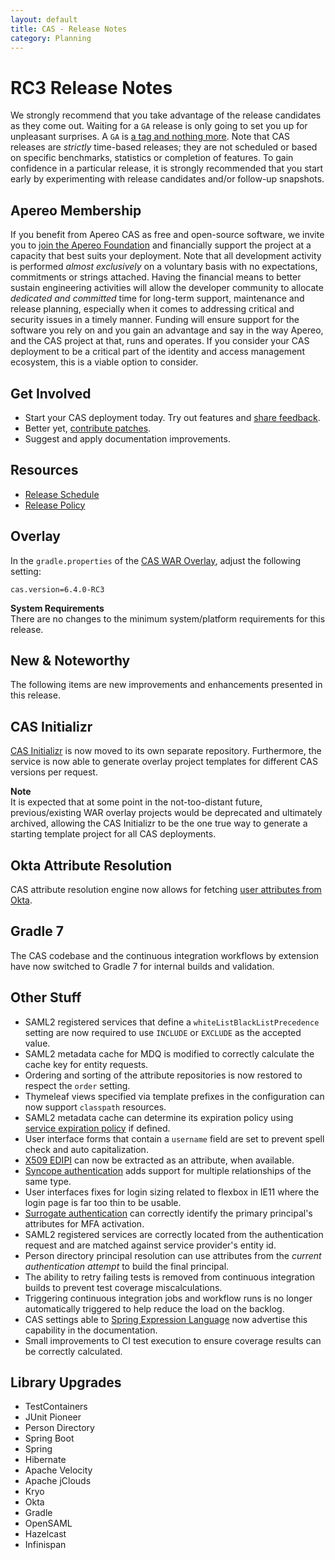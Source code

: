 ```yaml
---
layout: default
title: CAS - Release Notes
category: Planning
---
```


# RC3 Release Notes

We strongly recommend that you take advantage of the release candidates as they come out. Waiting for a `GA` release is only going to set
you up for unpleasant surprises. A `GA` is [a tag and nothing more](https://apereo.github.io/2017/03/08/the-myth-of-ga-rel/). Note that CAS
releases are *strictly* time-based releases; they are not scheduled or based on specific benchmarks, statistics or completion of features. To gain
confidence in a particular release, it is strongly recommended that you start early by experimenting with release candidates and/or follow-up snapshots.

## Apereo Membership

If you benefit from Apereo CAS as free and open-source software, we invite you to [join the Apereo Foundation](https://www.apereo.org/content/apereo-membership)
and financially support the project at a capacity that best suits your deployment. Note that all development activity
is performed *almost exclusively* on a voluntary basis with no expectations, commitments or strings attached. Having the financial means to better
sustain engineering activities will allow the developer community to allocate *dedicated and committed* time for long-term support,
maintenance and release planning, especially when it comes to addressing critical and security issues in a timely manner. Funding will
ensure support for the software you rely on and you gain an advantage and say in the way Apereo, and the CAS project at that, runs
and operates. If you consider your CAS deployment to be a critical part of the identity and access management ecosystem, this is a viable option to consider.

## Get Involved

- Start your CAS deployment today. Try out features and [share feedback](/cas/Mailing-Lists.html).
- Better yet, [contribute patches](/cas/developer/Contributor-Guidelines.html).
- Suggest and apply documentation improvements.

## Resources

- [Release Schedule](https://github.com/apereo/cas/milestones)
- [Release Policy](/cas/developer/Release-Policy.html)

## Overlay

In the `gradle.properties` of the [CAS WAR Overlay](../installation/WAR-Overlay-Installation.html), adjust the following setting:

```properties
cas.version=6.4.0-RC3
```

<div class="alert alert-info">
  <strong>System Requirements</strong><br/>There are no changes to the minimum system/platform requirements for this release.
</div>

## New & Noteworthy

The following items are new improvements and enhancements presented in this release.

## CAS Initializr

[CAS Initializr](../installation/WAR-Overlay-Initializr.html) is now moved to its own separate repository. Furthermore,
the service is now able to generate overlay project templates for different CAS versions per request.

<div class="alert alert-info">
<strong>Note</strong><br/>It is expected that at some point in the not-too-distant future, previous/existing
WAR overlay projects would be deprecated and ultimately archived, allowing the CAS Initializr
to be the one true way to generate a starting template project for all CAS deployments.
</div>

## Okta Attribute Resolution

CAS attribute resolution engine now allows for fetching [user attributes from Okta](../integration/Attribute-Resolution-Okta.html).
 
## Gradle 7

The CAS codebase and the continuous integration workflows by extension have now switched to Gradle 7 for internal builds and validation.

## Other Stuff
         
- SAML2 registered services that define a `whiteListBlackListPrecedence` setting are now required to use `INCLUDE` or `EXCLUDE` as the accepted value.
- SAML2 metadata cache for MDQ is modified to correctly calculate the cache key for entity requests.
- Ordering and sorting of the attribute repositories is now restored to respect the `order` setting.
- Thymeleaf views specified via template prefixes in the configuration can now support `classpath` resources.
- SAML2 metadata cache can determine its expiration policy using [service expiration policy](../services/Configuring-Service-Expiration-Policy.html) if defined.
- User interface forms that contain a `username` field are set to prevent spell check and auto capitalization.
- [X509 EDIPI](../authentication/X509-Authentication.html) can now be extracted as an attribute, when available.
- [Syncope authentication](../authentication/Syncope-Authentication.html) adds support for multiple relationships of the same type.
- User interfaces fixes for login sizing related to flexbox in IE11 where the login page is far too thin to be usable.
- [Surrogate authentication](../authentication/Surrogate-Authentication.html) can correctly identify the primary principal's attributes for MFA activation.
- SAML2 registered services are correctly located from the authentication request and are matched against service provider's entity id.
- Person directory principal resolution can use attributes from the *current authentication attempt* to build the final principal.
- The ability to retry failing tests is removed from continuous integration builds to prevent test coverage miscalculations.
- Triggering continuous integration jobs and workflow runs is no longer automatically triggered to help reduce the load on the backlog.
- CAS settings able to [Spring Expression Language](../configuration/Configuration-Spring-Expressions.html) now advertise this capability in the documentation. 
- Small improvements to CI test execution to ensure coverage results can be correctly calculated.

## Library Upgrades

- TestContainers
- JUnit Pioneer
- Person Directory
- Spring Boot
- Spring
- Hibernate
- Apache Velocity
- Apache jClouds
- Kryo
- Okta
- Gradle
- OpenSAML  
- Hazelcast
- Infinispan

